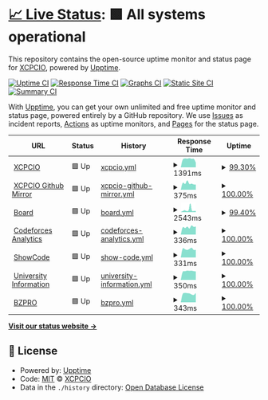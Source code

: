 # [📈 Live Status](https://uptime.xcpcio.com): <!--live status--> **🟩 All systems operational**

This repository contains the open-source uptime monitor and status page for [XCPCIO](https://xcpcio.com), powered by [Upptime](https://github.com/upptime/upptime).

[![Uptime CI](https://github.com/koj-co/upptime/workflows/Uptime%20CI/badge.svg)](https://github.com/koj-co/upptime/actions?query=workflow%3A%22Uptime+CI%22)
[![Response Time CI](https://github.com/koj-co/upptime/workflows/Response%20Time%20CI/badge.svg)](https://github.com/koj-co/upptime/actions?query=workflow%3A%22Response+Time+CI%22)
[![Graphs CI](https://github.com/koj-co/upptime/workflows/Graphs%20CI/badge.svg)](https://github.com/koj-co/upptime/actions?query=workflow%3A%22Graphs+CI%22)
[![Static Site CI](https://github.com/koj-co/upptime/workflows/Static%20Site%20CI/badge.svg)](https://github.com/koj-co/upptime/actions?query=workflow%3A%22Static+Site+CI%22)
[![Summary CI](https://github.com/koj-co/upptime/workflows/Summary%20CI/badge.svg)](https://github.com/koj-co/upptime/actions?query=workflow%3A%22Summary+CI%22)

With [Upptime](https://upptime.js.org), you can get your own unlimited and free uptime monitor and status page, powered entirely by a GitHub repository. We use [Issues](https://github.com/XCPCIO/uptime/issues) as incident reports, [Actions](https://github.com/XCPCIO/uptime/actions) as uptime monitors, and [Pages](https://uptime.xcpcio.com) for the status page.

<!--start: status pages-->
<!-- This summary is generated by Upptime (https://github.com/upptime/upptime) -->
<!-- Do not edit this manually, your changes will be overwritten -->
<!-- prettier-ignore -->
| URL | Status | History | Response Time | Uptime |
| --- | ------ | ------- | ------------- | ------ |
| <img alt="" src="https://favicons.githubusercontent.com/xcpcio.com" height="13"> [XCPCIO](https://xcpcio.com) | 🟩 Up | [xcpcio.yml](https://github.com/XCPCIO/uptime/commits/master/history/xcpcio.yml) | <details><summary><img alt="Response time graph" src="./graphs/xcpcio/response-time-week.png" height="20"> 1391ms</summary><br><a href="https://uptime.xcpcio.com/history/xcpcio"><img alt="Response time 1424" src="https://img.shields.io/endpoint?url=https%3A%2F%2Fraw.githubusercontent.com%2FXCPCIO%2Fuptime%2Fmaster%2Fapi%2Fxcpcio%2Fresponse-time.json"></a><br><a href="https://uptime.xcpcio.com/history/xcpcio"><img alt="24-hour response time 961" src="https://img.shields.io/endpoint?url=https%3A%2F%2Fraw.githubusercontent.com%2FXCPCIO%2Fuptime%2Fmaster%2Fapi%2Fxcpcio%2Fresponse-time-day.json"></a><br><a href="https://uptime.xcpcio.com/history/xcpcio"><img alt="7-day response time 1391" src="https://img.shields.io/endpoint?url=https%3A%2F%2Fraw.githubusercontent.com%2FXCPCIO%2Fuptime%2Fmaster%2Fapi%2Fxcpcio%2Fresponse-time-week.json"></a><br><a href="https://uptime.xcpcio.com/history/xcpcio"><img alt="30-day response time 1424" src="https://img.shields.io/endpoint?url=https%3A%2F%2Fraw.githubusercontent.com%2FXCPCIO%2Fuptime%2Fmaster%2Fapi%2Fxcpcio%2Fresponse-time-month.json"></a><br><a href="https://uptime.xcpcio.com/history/xcpcio"><img alt="1-year response time 1424" src="https://img.shields.io/endpoint?url=https%3A%2F%2Fraw.githubusercontent.com%2FXCPCIO%2Fuptime%2Fmaster%2Fapi%2Fxcpcio%2Fresponse-time-year.json"></a></details> | <details><summary><a href="https://uptime.xcpcio.com/history/xcpcio">99.30%</a></summary><a href="https://uptime.xcpcio.com/history/xcpcio"><img alt="All-time uptime 99.57%" src="https://img.shields.io/endpoint?url=https%3A%2F%2Fraw.githubusercontent.com%2FXCPCIO%2Fuptime%2Fmaster%2Fapi%2Fxcpcio%2Fuptime.json"></a><br><a href="https://uptime.xcpcio.com/history/xcpcio"><img alt="24-hour uptime 95.07%" src="https://img.shields.io/endpoint?url=https%3A%2F%2Fraw.githubusercontent.com%2FXCPCIO%2Fuptime%2Fmaster%2Fapi%2Fxcpcio%2Fuptime-day.json"></a><br><a href="https://uptime.xcpcio.com/history/xcpcio"><img alt="7-day uptime 99.30%" src="https://img.shields.io/endpoint?url=https%3A%2F%2Fraw.githubusercontent.com%2FXCPCIO%2Fuptime%2Fmaster%2Fapi%2Fxcpcio%2Fuptime-week.json"></a><br><a href="https://uptime.xcpcio.com/history/xcpcio"><img alt="30-day uptime 99.57%" src="https://img.shields.io/endpoint?url=https%3A%2F%2Fraw.githubusercontent.com%2FXCPCIO%2Fuptime%2Fmaster%2Fapi%2Fxcpcio%2Fuptime-month.json"></a><br><a href="https://uptime.xcpcio.com/history/xcpcio"><img alt="1-year uptime 99.57%" src="https://img.shields.io/endpoint?url=https%3A%2F%2Fraw.githubusercontent.com%2FXCPCIO%2Fuptime%2Fmaster%2Fapi%2Fxcpcio%2Fuptime-year.json"></a></details>
| <img alt="" src="https://favicons.githubusercontent.com/gh.xcpcio.com" height="13"> [XCPCIO Github Mirror](https://gh.xcpcio.com) | 🟩 Up | [xcpcio-github-mirror.yml](https://github.com/XCPCIO/uptime/commits/master/history/xcpcio-github-mirror.yml) | <details><summary><img alt="Response time graph" src="./graphs/xcpcio-github-mirror/response-time-week.png" height="20"> 375ms</summary><br><a href="https://uptime.xcpcio.com/history/xcpcio-github-mirror"><img alt="Response time 358" src="https://img.shields.io/endpoint?url=https%3A%2F%2Fraw.githubusercontent.com%2FXCPCIO%2Fuptime%2Fmaster%2Fapi%2Fxcpcio-github-mirror%2Fresponse-time.json"></a><br><a href="https://uptime.xcpcio.com/history/xcpcio-github-mirror"><img alt="24-hour response time 306" src="https://img.shields.io/endpoint?url=https%3A%2F%2Fraw.githubusercontent.com%2FXCPCIO%2Fuptime%2Fmaster%2Fapi%2Fxcpcio-github-mirror%2Fresponse-time-day.json"></a><br><a href="https://uptime.xcpcio.com/history/xcpcio-github-mirror"><img alt="7-day response time 375" src="https://img.shields.io/endpoint?url=https%3A%2F%2Fraw.githubusercontent.com%2FXCPCIO%2Fuptime%2Fmaster%2Fapi%2Fxcpcio-github-mirror%2Fresponse-time-week.json"></a><br><a href="https://uptime.xcpcio.com/history/xcpcio-github-mirror"><img alt="30-day response time 358" src="https://img.shields.io/endpoint?url=https%3A%2F%2Fraw.githubusercontent.com%2FXCPCIO%2Fuptime%2Fmaster%2Fapi%2Fxcpcio-github-mirror%2Fresponse-time-month.json"></a><br><a href="https://uptime.xcpcio.com/history/xcpcio-github-mirror"><img alt="1-year response time 358" src="https://img.shields.io/endpoint?url=https%3A%2F%2Fraw.githubusercontent.com%2FXCPCIO%2Fuptime%2Fmaster%2Fapi%2Fxcpcio-github-mirror%2Fresponse-time-year.json"></a></details> | <details><summary><a href="https://uptime.xcpcio.com/history/xcpcio-github-mirror">100.00%</a></summary><a href="https://uptime.xcpcio.com/history/xcpcio-github-mirror"><img alt="All-time uptime 100.00%" src="https://img.shields.io/endpoint?url=https%3A%2F%2Fraw.githubusercontent.com%2FXCPCIO%2Fuptime%2Fmaster%2Fapi%2Fxcpcio-github-mirror%2Fuptime.json"></a><br><a href="https://uptime.xcpcio.com/history/xcpcio-github-mirror"><img alt="24-hour uptime 100.00%" src="https://img.shields.io/endpoint?url=https%3A%2F%2Fraw.githubusercontent.com%2FXCPCIO%2Fuptime%2Fmaster%2Fapi%2Fxcpcio-github-mirror%2Fuptime-day.json"></a><br><a href="https://uptime.xcpcio.com/history/xcpcio-github-mirror"><img alt="7-day uptime 100.00%" src="https://img.shields.io/endpoint?url=https%3A%2F%2Fraw.githubusercontent.com%2FXCPCIO%2Fuptime%2Fmaster%2Fapi%2Fxcpcio-github-mirror%2Fuptime-week.json"></a><br><a href="https://uptime.xcpcio.com/history/xcpcio-github-mirror"><img alt="30-day uptime 100.00%" src="https://img.shields.io/endpoint?url=https%3A%2F%2Fraw.githubusercontent.com%2FXCPCIO%2Fuptime%2Fmaster%2Fapi%2Fxcpcio-github-mirror%2Fuptime-month.json"></a><br><a href="https://uptime.xcpcio.com/history/xcpcio-github-mirror"><img alt="1-year uptime 100.00%" src="https://img.shields.io/endpoint?url=https%3A%2F%2Fraw.githubusercontent.com%2FXCPCIO%2Fuptime%2Fmaster%2Fapi%2Fxcpcio-github-mirror%2Fuptime-year.json"></a></details>
| <img alt="" src="https://favicons.githubusercontent.com/board.xcpcio.com" height="13"> [Board](https://board.xcpcio.com) | 🟩 Up | [board.yml](https://github.com/XCPCIO/uptime/commits/master/history/board.yml) | <details><summary><img alt="Response time graph" src="./graphs/board/response-time-week.png" height="20"> 2543ms</summary><br><a href="https://uptime.xcpcio.com/history/board"><img alt="Response time 2431" src="https://img.shields.io/endpoint?url=https%3A%2F%2Fraw.githubusercontent.com%2FXCPCIO%2Fuptime%2Fmaster%2Fapi%2Fboard%2Fresponse-time.json"></a><br><a href="https://uptime.xcpcio.com/history/board"><img alt="24-hour response time 1385" src="https://img.shields.io/endpoint?url=https%3A%2F%2Fraw.githubusercontent.com%2FXCPCIO%2Fuptime%2Fmaster%2Fapi%2Fboard%2Fresponse-time-day.json"></a><br><a href="https://uptime.xcpcio.com/history/board"><img alt="7-day response time 2543" src="https://img.shields.io/endpoint?url=https%3A%2F%2Fraw.githubusercontent.com%2FXCPCIO%2Fuptime%2Fmaster%2Fapi%2Fboard%2Fresponse-time-week.json"></a><br><a href="https://uptime.xcpcio.com/history/board"><img alt="30-day response time 2431" src="https://img.shields.io/endpoint?url=https%3A%2F%2Fraw.githubusercontent.com%2FXCPCIO%2Fuptime%2Fmaster%2Fapi%2Fboard%2Fresponse-time-month.json"></a><br><a href="https://uptime.xcpcio.com/history/board"><img alt="1-year response time 2431" src="https://img.shields.io/endpoint?url=https%3A%2F%2Fraw.githubusercontent.com%2FXCPCIO%2Fuptime%2Fmaster%2Fapi%2Fboard%2Fresponse-time-year.json"></a></details> | <details><summary><a href="https://uptime.xcpcio.com/history/board">99.40%</a></summary><a href="https://uptime.xcpcio.com/history/board"><img alt="All-time uptime 99.64%" src="https://img.shields.io/endpoint?url=https%3A%2F%2Fraw.githubusercontent.com%2FXCPCIO%2Fuptime%2Fmaster%2Fapi%2Fboard%2Fuptime.json"></a><br><a href="https://uptime.xcpcio.com/history/board"><img alt="24-hour uptime 100.00%" src="https://img.shields.io/endpoint?url=https%3A%2F%2Fraw.githubusercontent.com%2FXCPCIO%2Fuptime%2Fmaster%2Fapi%2Fboard%2Fuptime-day.json"></a><br><a href="https://uptime.xcpcio.com/history/board"><img alt="7-day uptime 99.40%" src="https://img.shields.io/endpoint?url=https%3A%2F%2Fraw.githubusercontent.com%2FXCPCIO%2Fuptime%2Fmaster%2Fapi%2Fboard%2Fuptime-week.json"></a><br><a href="https://uptime.xcpcio.com/history/board"><img alt="30-day uptime 99.64%" src="https://img.shields.io/endpoint?url=https%3A%2F%2Fraw.githubusercontent.com%2FXCPCIO%2Fuptime%2Fmaster%2Fapi%2Fboard%2Fuptime-month.json"></a><br><a href="https://uptime.xcpcio.com/history/board"><img alt="1-year uptime 99.64%" src="https://img.shields.io/endpoint?url=https%3A%2F%2Fraw.githubusercontent.com%2FXCPCIO%2Fuptime%2Fmaster%2Fapi%2Fboard%2Fuptime-year.json"></a></details>
| <img alt="" src="https://favicons.githubusercontent.com/codeforces.analytics.xcpcio.com" height="13"> [Codeforces Analytics](https://codeforces.analytics.xcpcio.com) | 🟩 Up | [codeforces-analytics.yml](https://github.com/XCPCIO/uptime/commits/master/history/codeforces-analytics.yml) | <details><summary><img alt="Response time graph" src="./graphs/codeforces-analytics/response-time-week.png" height="20"> 336ms</summary><br><a href="https://uptime.xcpcio.com/history/codeforces-analytics"><img alt="Response time 378" src="https://img.shields.io/endpoint?url=https%3A%2F%2Fraw.githubusercontent.com%2FXCPCIO%2Fuptime%2Fmaster%2Fapi%2Fcodeforces-analytics%2Fresponse-time.json"></a><br><a href="https://uptime.xcpcio.com/history/codeforces-analytics"><img alt="24-hour response time 358" src="https://img.shields.io/endpoint?url=https%3A%2F%2Fraw.githubusercontent.com%2FXCPCIO%2Fuptime%2Fmaster%2Fapi%2Fcodeforces-analytics%2Fresponse-time-day.json"></a><br><a href="https://uptime.xcpcio.com/history/codeforces-analytics"><img alt="7-day response time 336" src="https://img.shields.io/endpoint?url=https%3A%2F%2Fraw.githubusercontent.com%2FXCPCIO%2Fuptime%2Fmaster%2Fapi%2Fcodeforces-analytics%2Fresponse-time-week.json"></a><br><a href="https://uptime.xcpcio.com/history/codeforces-analytics"><img alt="30-day response time 378" src="https://img.shields.io/endpoint?url=https%3A%2F%2Fraw.githubusercontent.com%2FXCPCIO%2Fuptime%2Fmaster%2Fapi%2Fcodeforces-analytics%2Fresponse-time-month.json"></a><br><a href="https://uptime.xcpcio.com/history/codeforces-analytics"><img alt="1-year response time 378" src="https://img.shields.io/endpoint?url=https%3A%2F%2Fraw.githubusercontent.com%2FXCPCIO%2Fuptime%2Fmaster%2Fapi%2Fcodeforces-analytics%2Fresponse-time-year.json"></a></details> | <details><summary><a href="https://uptime.xcpcio.com/history/codeforces-analytics">100.00%</a></summary><a href="https://uptime.xcpcio.com/history/codeforces-analytics"><img alt="All-time uptime 100.00%" src="https://img.shields.io/endpoint?url=https%3A%2F%2Fraw.githubusercontent.com%2FXCPCIO%2Fuptime%2Fmaster%2Fapi%2Fcodeforces-analytics%2Fuptime.json"></a><br><a href="https://uptime.xcpcio.com/history/codeforces-analytics"><img alt="24-hour uptime 100.00%" src="https://img.shields.io/endpoint?url=https%3A%2F%2Fraw.githubusercontent.com%2FXCPCIO%2Fuptime%2Fmaster%2Fapi%2Fcodeforces-analytics%2Fuptime-day.json"></a><br><a href="https://uptime.xcpcio.com/history/codeforces-analytics"><img alt="7-day uptime 100.00%" src="https://img.shields.io/endpoint?url=https%3A%2F%2Fraw.githubusercontent.com%2FXCPCIO%2Fuptime%2Fmaster%2Fapi%2Fcodeforces-analytics%2Fuptime-week.json"></a><br><a href="https://uptime.xcpcio.com/history/codeforces-analytics"><img alt="30-day uptime 100.00%" src="https://img.shields.io/endpoint?url=https%3A%2F%2Fraw.githubusercontent.com%2FXCPCIO%2Fuptime%2Fmaster%2Fapi%2Fcodeforces-analytics%2Fuptime-month.json"></a><br><a href="https://uptime.xcpcio.com/history/codeforces-analytics"><img alt="1-year uptime 100.00%" src="https://img.shields.io/endpoint?url=https%3A%2F%2Fraw.githubusercontent.com%2FXCPCIO%2Fuptime%2Fmaster%2Fapi%2Fcodeforces-analytics%2Fuptime-year.json"></a></details>
| <img alt="" src="https://favicons.githubusercontent.com/showcode.xcpcio.com" height="13"> [ShowCode](https://showcode.xcpcio.com) | 🟩 Up | [show-code.yml](https://github.com/XCPCIO/uptime/commits/master/history/show-code.yml) | <details><summary><img alt="Response time graph" src="./graphs/show-code/response-time-week.png" height="20"> 331ms</summary><br><a href="https://uptime.xcpcio.com/history/show-code"><img alt="Response time 329" src="https://img.shields.io/endpoint?url=https%3A%2F%2Fraw.githubusercontent.com%2FXCPCIO%2Fuptime%2Fmaster%2Fapi%2Fshow-code%2Fresponse-time.json"></a><br><a href="https://uptime.xcpcio.com/history/show-code"><img alt="24-hour response time 304" src="https://img.shields.io/endpoint?url=https%3A%2F%2Fraw.githubusercontent.com%2FXCPCIO%2Fuptime%2Fmaster%2Fapi%2Fshow-code%2Fresponse-time-day.json"></a><br><a href="https://uptime.xcpcio.com/history/show-code"><img alt="7-day response time 331" src="https://img.shields.io/endpoint?url=https%3A%2F%2Fraw.githubusercontent.com%2FXCPCIO%2Fuptime%2Fmaster%2Fapi%2Fshow-code%2Fresponse-time-week.json"></a><br><a href="https://uptime.xcpcio.com/history/show-code"><img alt="30-day response time 329" src="https://img.shields.io/endpoint?url=https%3A%2F%2Fraw.githubusercontent.com%2FXCPCIO%2Fuptime%2Fmaster%2Fapi%2Fshow-code%2Fresponse-time-month.json"></a><br><a href="https://uptime.xcpcio.com/history/show-code"><img alt="1-year response time 329" src="https://img.shields.io/endpoint?url=https%3A%2F%2Fraw.githubusercontent.com%2FXCPCIO%2Fuptime%2Fmaster%2Fapi%2Fshow-code%2Fresponse-time-year.json"></a></details> | <details><summary><a href="https://uptime.xcpcio.com/history/show-code">100.00%</a></summary><a href="https://uptime.xcpcio.com/history/show-code"><img alt="All-time uptime 100.00%" src="https://img.shields.io/endpoint?url=https%3A%2F%2Fraw.githubusercontent.com%2FXCPCIO%2Fuptime%2Fmaster%2Fapi%2Fshow-code%2Fuptime.json"></a><br><a href="https://uptime.xcpcio.com/history/show-code"><img alt="24-hour uptime 100.00%" src="https://img.shields.io/endpoint?url=https%3A%2F%2Fraw.githubusercontent.com%2FXCPCIO%2Fuptime%2Fmaster%2Fapi%2Fshow-code%2Fuptime-day.json"></a><br><a href="https://uptime.xcpcio.com/history/show-code"><img alt="7-day uptime 100.00%" src="https://img.shields.io/endpoint?url=https%3A%2F%2Fraw.githubusercontent.com%2FXCPCIO%2Fuptime%2Fmaster%2Fapi%2Fshow-code%2Fuptime-week.json"></a><br><a href="https://uptime.xcpcio.com/history/show-code"><img alt="30-day uptime 100.00%" src="https://img.shields.io/endpoint?url=https%3A%2F%2Fraw.githubusercontent.com%2FXCPCIO%2Fuptime%2Fmaster%2Fapi%2Fshow-code%2Fuptime-month.json"></a><br><a href="https://uptime.xcpcio.com/history/show-code"><img alt="1-year uptime 100.00%" src="https://img.shields.io/endpoint?url=https%3A%2F%2Fraw.githubusercontent.com%2FXCPCIO%2Fuptime%2Fmaster%2Fapi%2Fshow-code%2Fuptime-year.json"></a></details>
| <img alt="" src="https://favicons.githubusercontent.com/university.xcpcio.com" height="13"> [University Information](https://university.xcpcio.com) | 🟩 Up | [university-information.yml](https://github.com/XCPCIO/uptime/commits/master/history/university-information.yml) | <details><summary><img alt="Response time graph" src="./graphs/university-information/response-time-week.png" height="20"> 350ms</summary><br><a href="https://uptime.xcpcio.com/history/university-information"><img alt="Response time 335" src="https://img.shields.io/endpoint?url=https%3A%2F%2Fraw.githubusercontent.com%2FXCPCIO%2Fuptime%2Fmaster%2Fapi%2Funiversity-information%2Fresponse-time.json"></a><br><a href="https://uptime.xcpcio.com/history/university-information"><img alt="24-hour response time 334" src="https://img.shields.io/endpoint?url=https%3A%2F%2Fraw.githubusercontent.com%2FXCPCIO%2Fuptime%2Fmaster%2Fapi%2Funiversity-information%2Fresponse-time-day.json"></a><br><a href="https://uptime.xcpcio.com/history/university-information"><img alt="7-day response time 350" src="https://img.shields.io/endpoint?url=https%3A%2F%2Fraw.githubusercontent.com%2FXCPCIO%2Fuptime%2Fmaster%2Fapi%2Funiversity-information%2Fresponse-time-week.json"></a><br><a href="https://uptime.xcpcio.com/history/university-information"><img alt="30-day response time 335" src="https://img.shields.io/endpoint?url=https%3A%2F%2Fraw.githubusercontent.com%2FXCPCIO%2Fuptime%2Fmaster%2Fapi%2Funiversity-information%2Fresponse-time-month.json"></a><br><a href="https://uptime.xcpcio.com/history/university-information"><img alt="1-year response time 335" src="https://img.shields.io/endpoint?url=https%3A%2F%2Fraw.githubusercontent.com%2FXCPCIO%2Fuptime%2Fmaster%2Fapi%2Funiversity-information%2Fresponse-time-year.json"></a></details> | <details><summary><a href="https://uptime.xcpcio.com/history/university-information">100.00%</a></summary><a href="https://uptime.xcpcio.com/history/university-information"><img alt="All-time uptime 100.00%" src="https://img.shields.io/endpoint?url=https%3A%2F%2Fraw.githubusercontent.com%2FXCPCIO%2Fuptime%2Fmaster%2Fapi%2Funiversity-information%2Fuptime.json"></a><br><a href="https://uptime.xcpcio.com/history/university-information"><img alt="24-hour uptime 100.00%" src="https://img.shields.io/endpoint?url=https%3A%2F%2Fraw.githubusercontent.com%2FXCPCIO%2Fuptime%2Fmaster%2Fapi%2Funiversity-information%2Fuptime-day.json"></a><br><a href="https://uptime.xcpcio.com/history/university-information"><img alt="7-day uptime 100.00%" src="https://img.shields.io/endpoint?url=https%3A%2F%2Fraw.githubusercontent.com%2FXCPCIO%2Fuptime%2Fmaster%2Fapi%2Funiversity-information%2Fuptime-week.json"></a><br><a href="https://uptime.xcpcio.com/history/university-information"><img alt="30-day uptime 100.00%" src="https://img.shields.io/endpoint?url=https%3A%2F%2Fraw.githubusercontent.com%2FXCPCIO%2Fuptime%2Fmaster%2Fapi%2Funiversity-information%2Fuptime-month.json"></a><br><a href="https://uptime.xcpcio.com/history/university-information"><img alt="1-year uptime 100.00%" src="https://img.shields.io/endpoint?url=https%3A%2F%2Fraw.githubusercontent.com%2FXCPCIO%2Fuptime%2Fmaster%2Fapi%2Funiversity-information%2Fuptime-year.json"></a></details>
| <img alt="" src="https://favicons.githubusercontent.com/bzpro.xcpcio.com" height="13"> [BZPRO](https://bzpro.xcpcio.com) | 🟩 Up | [bzpro.yml](https://github.com/XCPCIO/uptime/commits/master/history/bzpro.yml) | <details><summary><img alt="Response time graph" src="./graphs/bzpro/response-time-week.png" height="20"> 343ms</summary><br><a href="https://uptime.xcpcio.com/history/bzpro"><img alt="Response time 366" src="https://img.shields.io/endpoint?url=https%3A%2F%2Fraw.githubusercontent.com%2FXCPCIO%2Fuptime%2Fmaster%2Fapi%2Fbzpro%2Fresponse-time.json"></a><br><a href="https://uptime.xcpcio.com/history/bzpro"><img alt="24-hour response time 368" src="https://img.shields.io/endpoint?url=https%3A%2F%2Fraw.githubusercontent.com%2FXCPCIO%2Fuptime%2Fmaster%2Fapi%2Fbzpro%2Fresponse-time-day.json"></a><br><a href="https://uptime.xcpcio.com/history/bzpro"><img alt="7-day response time 343" src="https://img.shields.io/endpoint?url=https%3A%2F%2Fraw.githubusercontent.com%2FXCPCIO%2Fuptime%2Fmaster%2Fapi%2Fbzpro%2Fresponse-time-week.json"></a><br><a href="https://uptime.xcpcio.com/history/bzpro"><img alt="30-day response time 366" src="https://img.shields.io/endpoint?url=https%3A%2F%2Fraw.githubusercontent.com%2FXCPCIO%2Fuptime%2Fmaster%2Fapi%2Fbzpro%2Fresponse-time-month.json"></a><br><a href="https://uptime.xcpcio.com/history/bzpro"><img alt="1-year response time 366" src="https://img.shields.io/endpoint?url=https%3A%2F%2Fraw.githubusercontent.com%2FXCPCIO%2Fuptime%2Fmaster%2Fapi%2Fbzpro%2Fresponse-time-year.json"></a></details> | <details><summary><a href="https://uptime.xcpcio.com/history/bzpro">100.00%</a></summary><a href="https://uptime.xcpcio.com/history/bzpro"><img alt="All-time uptime 100.00%" src="https://img.shields.io/endpoint?url=https%3A%2F%2Fraw.githubusercontent.com%2FXCPCIO%2Fuptime%2Fmaster%2Fapi%2Fbzpro%2Fuptime.json"></a><br><a href="https://uptime.xcpcio.com/history/bzpro"><img alt="24-hour uptime 100.00%" src="https://img.shields.io/endpoint?url=https%3A%2F%2Fraw.githubusercontent.com%2FXCPCIO%2Fuptime%2Fmaster%2Fapi%2Fbzpro%2Fuptime-day.json"></a><br><a href="https://uptime.xcpcio.com/history/bzpro"><img alt="7-day uptime 100.00%" src="https://img.shields.io/endpoint?url=https%3A%2F%2Fraw.githubusercontent.com%2FXCPCIO%2Fuptime%2Fmaster%2Fapi%2Fbzpro%2Fuptime-week.json"></a><br><a href="https://uptime.xcpcio.com/history/bzpro"><img alt="30-day uptime 100.00%" src="https://img.shields.io/endpoint?url=https%3A%2F%2Fraw.githubusercontent.com%2FXCPCIO%2Fuptime%2Fmaster%2Fapi%2Fbzpro%2Fuptime-month.json"></a><br><a href="https://uptime.xcpcio.com/history/bzpro"><img alt="1-year uptime 100.00%" src="https://img.shields.io/endpoint?url=https%3A%2F%2Fraw.githubusercontent.com%2FXCPCIO%2Fuptime%2Fmaster%2Fapi%2Fbzpro%2Fuptime-year.json"></a></details>

<!--end: status pages-->

[**Visit our status website →**](https://uptime.xcpcio.com)

## 📄 License

- Powered by: [Upptime](https://github.com/upptime/upptime)
- Code: [MIT](./LICENSE) © [XCPCIO](https://xcpcio.com)
- Data in the `./history` directory: [Open Database License](https://opendatacommons.org/licenses/odbl/1-0/)
